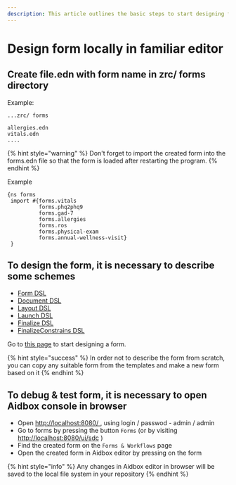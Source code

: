 ```yaml
---
description: This article outlines the basic steps to start designing form locally
---
```


# Design form locally in familiar editor

## Create file.edn with form name in zrc/ forms directory

Example:

```
...zrc/ forms

allergies.edn
vitals.edn
....
```



{% hint style="warning" %}
Don't forget to import the created form into the forms.edn file so that the form is loaded after restarting the program.
{% endhint %}

Example

```
{ns forms
 import #{forms.vitals
          forms.phq2phq9
          forms.gad-7
          forms.allergies
          forms.ros
          forms.physical-exam
          forms.annual-wellness-visit}
 }
```

## To design the form, it is necessary to describe some schemes

* [Form DSL ](../../../reference/aidbox-forms/form-dsl.md)
* [Document DSL](../../../reference/aidbox-forms/document-dsl.md)
* [Layout DSL](../../../reference/aidbox-forms/layout-dsl.md)
* [Launch DSL](../../../reference/aidbox-forms/launch-dsl.md)
* [Finalize DSL](../../../reference/aidbox-forms/finalize-dsl.md)
* [FinalizeConstrains DSL](../../../reference/aidbox-forms/finalizeconstraints-dsl.md)

Go to [this page](../how-to-create-a-form.md) to start designing a form.

{% hint style="success" %}
In order not to describe the form from scratch, you can copy any suitable form from the templates and make a new form based on it
{% endhint %}

## To debug & test form, it is necessary to open Aidbox console in browser&#x20;

* Open  [http://localhost:8080/ ](http://localhost:8080/), using login / passwod  - admin / admin
* Go to forms by pressing the button `Forms` (or by visiting [http://localhost:8080/ui/sdc](http://localhost:8080/ui/sdc) )
* Find the created form on the `Forms & Workflows` page
* Open the created form in Aidbox editor by pressing on the form

{% hint style="info" %}
Any changes in Aidbox editor in browser will be saved to the local file system in your repository
{% endhint %}
